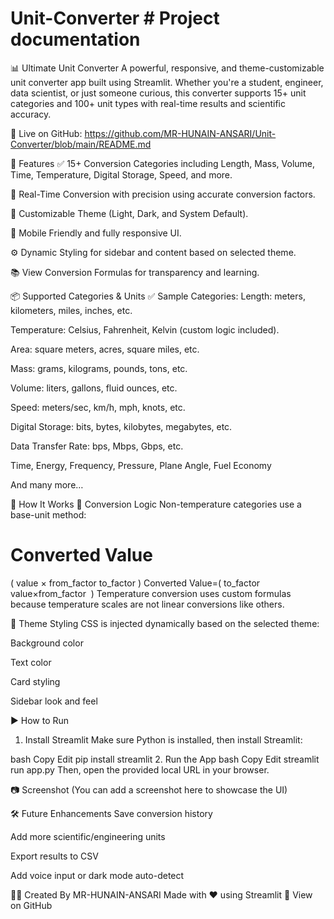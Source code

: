 # Unit-Converter      # Project documentation
📊 Ultimate Unit Converter
A powerful, responsive, and theme-customizable unit converter app built using Streamlit. Whether you're a student, engineer, data scientist, or just someone curious, this converter supports 15+ unit categories and 100+ unit types with real-time results and scientific accuracy.

🔗 Live on GitHub: https://github.com/MR-HUNAIN-ANSARI/Unit-Converter/blob/main/README.md

🚀 Features
✅ 15+ Conversion Categories including Length, Mass, Volume, Time, Temperature, Digital Storage, Speed, and more.

🔁 Real-Time Conversion with precision using accurate conversion factors.

🎨 Customizable Theme (Light, Dark, and System Default).

📱 Mobile Friendly and fully responsive UI.

⚙️ Dynamic Styling for sidebar and content based on selected theme.

📚 View Conversion Formulas for transparency and learning.

📦 Supported Categories & Units
✅ Sample Categories:
Length: meters, kilometers, miles, inches, etc.

Temperature: Celsius, Fahrenheit, Kelvin (custom logic included).

Area: square meters, acres, square miles, etc.

Mass: grams, kilograms, pounds, tons, etc.

Volume: liters, gallons, fluid ounces, etc.

Speed: meters/sec, km/h, mph, knots, etc.

Digital Storage: bits, bytes, kilobytes, megabytes, etc.

Data Transfer Rate: bps, Mbps, Gbps, etc.

Time, Energy, Frequency, Pressure, Plane Angle, Fuel Economy

And many more…

🧠 How It Works
🔢 Conversion Logic
Non-temperature categories use a base-unit method:

Converted Value
=
(
value
×
from_factor
to_factor
)
Converted Value=( 
to_factor
value×from_factor
​
 )
Temperature conversion uses custom formulas because temperature scales are not linear conversions like others.

🎨 Theme Styling
CSS is injected dynamically based on the selected theme:

Background color

Text color

Card styling

Sidebar look and feel

▶️ How to Run
1. Install Streamlit
Make sure Python is installed, then install Streamlit:

bash
Copy
Edit
pip install streamlit
2. Run the App
bash
Copy
Edit
streamlit run app.py
Then, open the provided local URL in your browser.

📷 Screenshot
(You can add a screenshot here to showcase the UI)

🛠️ Future Enhancements
Save conversion history

Add more scientific/engineering units

Export results to CSV

Add voice input or dark mode auto-detect

👨‍💻 Created By
MR-HUNAIN-ANSARI
Made with ❤️ using Streamlit
🔗 View on GitHub










